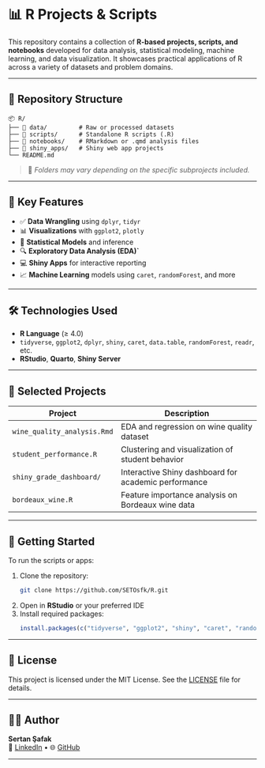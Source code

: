 # 📊 R Projects & Scripts

This repository contains a collection of **R-based projects, scripts, and notebooks** developed for data analysis, statistical modeling, machine learning, and data visualization. It showcases practical applications of R across a variety of datasets and problem domains.

---

## 📁 Repository Structure

```
📦 R/
├── 📂 data/         # Raw or processed datasets
├── 📂 scripts/      # Standalone R scripts (.R)
├── 📂 notebooks/    # RMarkdown or .qmd analysis files
├── 📂 shiny_apps/   # Shiny web app projects
└── README.md
```

> 📌 *Folders may vary depending on the specific subprojects included.*

---

## 🚀 Key Features

- ✅ **Data Wrangling** using `dplyr`, `tidyr`
- 📊 **Visualizations** with `ggplot2`, `plotly`
- 🧠 **Statistical Models** and inference
- 🔍 **Exploratory Data Analysis (EDA)`**
- 💻 **Shiny Apps** for interactive reporting
- 📈 **Machine Learning** models using `caret`, `randomForest`, and more

---

## 🛠️ Technologies Used

- **R Language** (≥ 4.0)
- `tidyverse`, `ggplot2`, `dplyr`, `shiny`, `caret`, `data.table`, `randomForest`, `readr`, etc.
- **RStudio**, **Quarto**, **Shiny Server**

---

## 📂 Selected Projects

| Project | Description |
|--------|-------------|
| `wine_quality_analysis.Rmd` | EDA and regression on wine quality dataset |
| `student_performance.R`     | Clustering and visualization of student behavior |
| `shiny_grade_dashboard/`    | Interactive Shiny dashboard for academic performance |
| `bordeaux_wine.R`           | Feature importance analysis on Bordeaux wine data |

---

## 📌 Getting Started

To run the scripts or apps:

1. Clone the repository:
   ```bash
   git clone https://github.com/SETOsfk/R.git
   ```
2. Open in **RStudio** or your preferred IDE
3. Install required packages:
   ```r
   install.packages(c("tidyverse", "ggplot2", "shiny", "caret", "randomForest"))
   ```

---

## 📄 License

This project is licensed under the MIT License. See the [LICENSE](LICENSE) file for details.

---

## 🙋‍♂️ Author

**Sertan Şafak**  
📧 [LinkedIn](https://www.linkedin.com/in/sertan-%C5%9Fafak-990a2a172/) • 🌐 [GitHub](https://github.com/SETOsfk)

---
